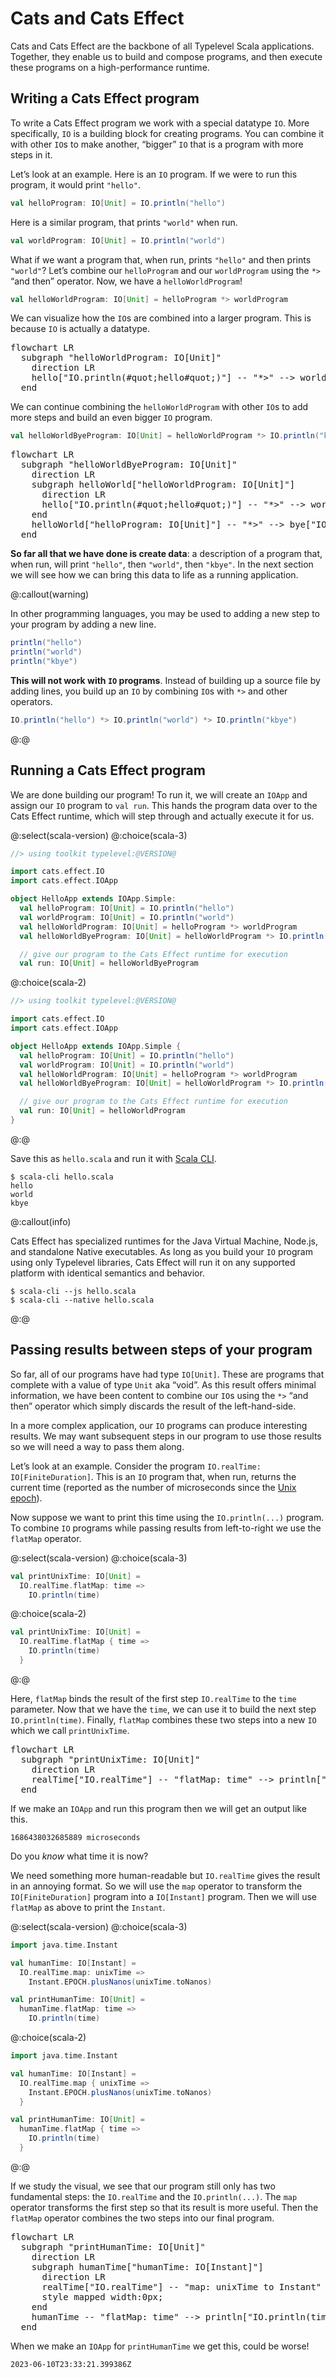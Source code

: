 # Cats and Cats Effect

Cats and Cats Effect are the backbone of all Typelevel Scala applications. Together, they enable us to build and compose programs, and then execute these programs on a high-performance runtime.

## Writing a Cats Effect program

To write a Cats Effect program we work with a special datatype `IO`. More specifically, `IO` is a building block for creating programs. You can combine it with other `IO`s to make another, “bigger” `IO` that is a program with more steps in it.

Let’s look at an example. Here is an `IO` program. If we were to run this program, it would print `"hello"`.

```scala
val helloProgram: IO[Unit] = IO.println("hello")
```

Here is a similar program, that prints `"world"` when run.

```scala
val worldProgram: IO[Unit] = IO.println("world")
```

What if we want a program that, when run, prints `"hello"` and then prints `"world"`? Let’s combine our `helloProgram` and our `worldProgram` using the `*>` “and then” operator. Now, we have a `helloWorldProgram`!

```scala
val helloWorldProgram: IO[Unit] = helloProgram *> worldProgram
```

We can visualize how the `IO`s are combined into a larger program. This is because `IO` is actually a datatype.

<pre class="mermaid">
flowchart LR
  subgraph "helloWorldProgram: IO[Unit]"
    direction LR
    hello["IO.println(#quot;hello#quot;)"] -- "*>" --> world["IO.println(#quot;world#quot;)"];
  end
</pre>

We can continue combining the `helloWorldProgram` with other `IO`s to add more steps and build an even bigger `IO` program.

```scala
val helloWorldByeProgram: IO[Unit] = helloWorldProgram *> IO.println("kbye")
```

<pre class="mermaid">
flowchart LR
  subgraph "helloWorldByeProgram: IO[Unit]"
    direction LR
    subgraph helloWorld["helloWorldProgram: IO[Unit]"]
      direction LR
      hello["IO.println(#quot;hello#quot;)"] -- "*>" --> world["IO.println(#quot;world#quot;)"];
    end
    helloWorld["helloProgram: IO[Unit]"] -- "*>" --> bye["IO.println(#quot;kbye#quot;)"];
  end
</pre>

**So far all that we have done is create data**: a description of a program that, when run, will print `"hello"`, then `"world"`, then `"kbye"`. In the next section we will see how we can bring this data to life as a running application.

@:callout(warning)

In other programming languages, you may be used to adding a new step to your program by adding a new line.

```scala
println("hello")
println("world")
println("kbye")
```

**This will not work with `IO` programs**. Instead of building up a source file by adding lines, you build up an `IO` by combining `IO`s with `*>` and other operators.

```scala
IO.println("hello") *> IO.println("world") *> IO.println("kbye")
```

@:@

## Running a Cats Effect program

We are done building our program! To run it, we will create an `IOApp` and assign our `IO` program to `val run`. This hands the program data over to the Cats Effect runtime, which will step through and actually execute it for us.

@:select(scala-version)
@:choice(scala-3)
```scala
//> using toolkit typelevel:@VERSION@

import cats.effect.IO
import cats.effect.IOApp

object HelloApp extends IOApp.Simple:
  val helloProgram: IO[Unit] = IO.println("hello")
  val worldProgram: IO[Unit] = IO.println("world")
  val helloWorldProgram: IO[Unit] = helloProgram *> worldProgram
  val helloWorldByeProgram: IO[Unit] = helloWorldProgram *> IO.println("kbye")

  // give our program to the Cats Effect runtime for execution
  val run: IO[Unit] = helloWorldByeProgram
```
@:choice(scala-2)
```scala
//> using toolkit typelevel:@VERSION@

import cats.effect.IO
import cats.effect.IOApp

object HelloApp extends IOApp.Simple {
  val helloProgram: IO[Unit] = IO.println("hello")
  val worldProgram: IO[Unit] = IO.println("world")
  val helloWorldProgram: IO[Unit] = helloProgram *> worldProgram
  val helloWorldByeProgram: IO[Unit] = helloWorldProgram *> IO.println("kbye")

  // give our program to the Cats Effect runtime for execution
  val run: IO[Unit] = helloWorldProgram
}
```
@:@

Save this as `hello.scala` and run it with [Scala CLI](https://scala-cli.virtuslab.org/).
```
$ scala-cli hello.scala
hello
world
kbye
```

@:callout(info)

Cats Effect has specialized runtimes for the Java Virtual Machine, Node.js, and standalone Native executables. As long as you build your `IO` program using only Typelevel libraries, Cats Effect will run it on any supported platform with identical semantics and behavior.

```
$ scala-cli --js hello.scala
$ scala-cli --native hello.scala
```

@:@

## Passing results between steps of your program

So far, all of our programs have had type `IO[Unit]`. These are programs that complete with a value of type `Unit` aka “void”. As this result offers minimal information, we have been content to combine our `IO`s using the `*>` “and then” operator which simply discards the result of the left-hand-side.

In a more complex application, our `IO` programs can produce interesting results. We may want subsequent steps in our program to use those results so we will need a way to pass them along.

Let’s look at an example. Consider the program `IO.realTime: IO[FiniteDuration]`. This is an `IO` program that, when run, returns the current time (reported as the number of microseconds since the [Unix epoch](https://en.wikipedia.org/wiki/Unix_time)).

Now suppose we want to print this time using the `IO.println(...)` program. To combine `IO` programs while passing results from left-to-right we use the `flatMap` operator.

@:select(scala-version)
@:choice(scala-3)
```scala
val printUnixTime: IO[Unit] =
  IO.realTime.flatMap: time =>
    IO.println(time)
```
@:choice(scala-2)
```scala
val printUnixTime: IO[Unit] =
  IO.realTime.flatMap { time =>
    IO.println(time)
  }
```
@:@

Here, `flatMap` binds the result of the first step `IO.realTime` to the `time` parameter. Now that we have the `time`, we can use it to build the next step `IO.println(time)`. Finally, `flatMap` combines these two steps into a new `IO` which we call `printUnixTime`.

<pre class="mermaid">
flowchart LR
  subgraph "printUnixTime: IO[Unit]"
    direction LR
    realTime["IO.realTime"] -- "flatMap: time" --> println["IO.println(time)"];
  end
</pre>

If we make an `IOApp` and run this program then we will get an output like this.

```
1686438032685889 microseconds
```

Do you _know_ what time it is now?

We need something more human-readable but `IO.realTime` gives the result in an annoying format. So we will use the `map` operator to transform the `IO[FiniteDuration]` program into a `IO[Instant]` program. Then we will use `flatMap` as above to print the `Instant`.

@:select(scala-version)
@:choice(scala-3)
```scala
import java.time.Instant

val humanTime: IO[Instant] =
  IO.realTime.map: unixTime =>
    Instant.EPOCH.plusNanos(unixTime.toNanos)

val printHumanTime: IO[Unit] =
  humanTime.flatMap: time =>
    IO.println(time)
```
@:choice(scala-2)
```scala
import java.time.Instant

val humanTime: IO[Instant] =
  IO.realTime.map { unixTime =>
    Instant.EPOCH.plusNanos(unixTime.toNanos)
  }

val printHumanTime: IO[Unit] =
  humanTime.flatMap { time =>
    IO.println(time)
  }
```
@:@

If we study the visual, we see that our program still only has two fundamental steps: the `IO.realTime` and the `IO.println(...)`. The `map` operator transforms the first step so that its result is more useful. Then the `flatMap` operator combines the two steps into our final program.

<pre class="mermaid">
flowchart LR
  subgraph "printHumanTime: IO[Unit]"
    direction LR
    subgraph humanTime["humanTime: IO[Instant]"]
      direction LR
      realTime["IO.realTime"] -- "map: unixTime to Instant" --> mapped[ ];
      style mapped width:0px;
    end
    humanTime -- "flatMap: time" --> println["IO.println(time)"];
  end
</pre>

<script type="module" src="mermaid.js"></script>

When we make an `IOApp` for `printHumanTime` we get this, could be worse!
```
2023-06-10T23:33:21.399386Z
```
